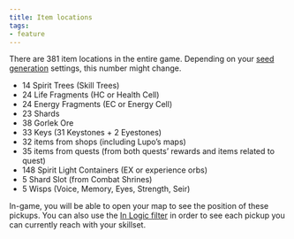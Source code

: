 ```yaml
---
title: Item locations
tags:
- feature
---
```


There are 381 item locations in the entire game. Depending on your [seed generation](/seedgen) settings, this number might change.
* 14 Spirit Trees (Skill Trees)
* 24 Life Fragments (HC or Health Cell)
* 24 Energy Fragments (EC or Energy Cell)
* 23 Shards
* 38 Gorlek Ore
* 33 Keys (31 Keystones + 2 Eyestones)
* 32 items from shops (including Lupo’s maps)
* 35 items from quests (from both quests’ rewards and items related to quest)
* 148 Spirit Light Containers (EX or experience orbs)
* 5 Shard Slot (from Combat Shrines)
* 5 Wisps (Voice, Memory, Eyes, Strength, Seir)

In-game, you will be able to open your map to see the position of these pickups. You can also use the [In Logic filter](/features/logic-helper) in order to see each pickup you can currently reach with your skillset.